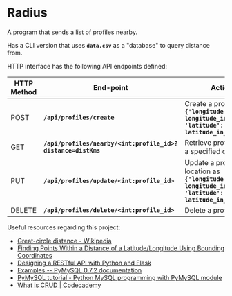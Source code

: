 # Radius

A program that sends a list of profiles nearby.

Has a CLI version that uses **`data.csv`** as a "database" to query distance from.

HTTP interface has the following API endpoints defined:

| HTTP Method | End-point | Action |
|-------------|-----------|--------|
| POST | **`/api/profiles/create`** | Create a profile as<br/>**`{'longitude': longitude_in_degrees, 'latitude': latitude_in_degrees}`** |
|GET | **`/api/profiles/nearby/<int:profile_id>?distance=distKms`** | Retrieve profiles near a specified distance |
|PUT | **`/api/profiles/update/<int:profile_id>`** | Update a profile's location as<br/>**`{'longitude': longitude_in_degrees, 'latitude': latitude_in_degrees}`** |
|DELETE | **`/api/profiles/delete/<int:profile_id>`** | Delete a profile |

Useful resources regarding this project:

* [Great-circle distance - Wikipedia](https://en.wikipedia.org/wiki/Great-circle_distance)
* [Finding Points Within a Distance of a Latitude/Longitude Using Bounding Coordinates](http://janmatuschek.de/LatitudeLongitudeBoundingCoordinates)
* [Designing a RESTful API with Python and Flask](https://blog.miguelgrinberg.com/post/designing-a-restful-api-with-python-and-flask)
* [Examples -- PyMySQL 0.7.2 documentation ](https://pymysql.readthedocs.io/en/latest/user/examples.html)
* [PyMySQL tutorial - Python MySQL programming with PyMySQL module](http://zetcode.com/python/pymysql/)
* [What is CRUD | Codecademy](https://www.codecademy.com/articles/what-is-crud)
